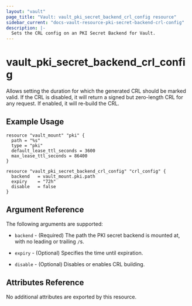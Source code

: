 ```yaml
---
layout: "vault"
page_title: "Vault: vault_pki_secret_backend_crl_config resource"
sidebar_current: "docs-vault-resource-pki-secret-backend-crl-config"
description: |-
  Sets the CRL config on an PKI Secret Backend for Vault.
---
```


# vault\_pki\_secret\_backend\_crl\_config

Allows setting the duration for which the generated CRL should be marked valid. If the CRL is disabled, it will return a signed but zero-length CRL for any request. If enabled, it will re-build the CRL.

## Example Usage

```hcl
resource "vault_mount" "pki" {
  path = "%s"
  type = "pki"
  default_lease_ttl_seconds = 3600
  max_lease_ttl_seconds = 86400
}

resource "vault_pki_secret_backend_crl_config" "crl_config" {
  backend   = vault_mount.pki.path
  expiry    = "72h"
  disable   = false
}
```

## Argument Reference

The following arguments are supported:

* `backend` - (Required) The path the PKI secret backend is mounted at, with no leading or trailing `/`s.

* `expiry` - (Optional) Specifies the time until expiration.

* `disable` - (Optional) Disables or enables CRL building.

## Attributes Reference

No additional attributes are exported by this resource.
